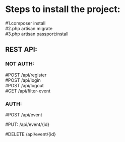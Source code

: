 # Steps to install the project:

#1.composer install<br/>
#2.php artisan migrate<br/>
#3.php artisan passport:install<br/>


## REST API:

### NOT AUTH:<br/>

#POST /api/register<br/>
#POST /api/login<br/>
#POST /api/logout<br/>
#GET  /api/filter-event<br/>

### AUTH: <br/>

#POST   /api/event<br/>

#PUT:   /api/event/{id}<br/>

#DELETE /api/event/{id}<br/>


